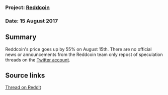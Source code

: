 ### Project: [Reddcoin](../projects/reddcoin.md)
### Date: 15 August 2017
## Summary
Reddcoin's price goes up by 55% on August 15th. There are no official news or announcements from the Reddcoin team only repost of speculation threads on the [Twitter account](https://twitter.com/reddcoinnews).
## Source links
[Thread on Reddit](https://www.reddit.com/r/reddCoin/comments/6twbtg/something_has_happened_for_volume_to_shoot_like/)
